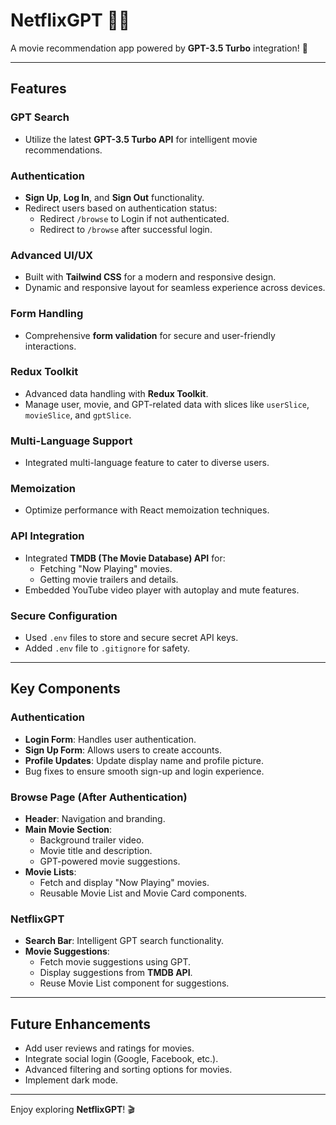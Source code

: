 # NetflixGPT 🎥🔥

A movie recommendation app powered by **GPT-3.5 Turbo** integration! 🚀

---

## Features

### GPT Search
- Utilize the latest **GPT-3.5 Turbo API** for intelligent movie recommendations.

### Authentication
- **Sign Up**, **Log In**, and **Sign Out** functionality.
- Redirect users based on authentication status:
  - Redirect `/browse` to Login if not authenticated.
  - Redirect to `/browse` after successful login.

### Advanced UI/UX
- Built with **Tailwind CSS** for a modern and responsive design.
- Dynamic and responsive layout for seamless experience across devices.

### Form Handling
- Comprehensive **form validation** for secure and user-friendly interactions.

### Redux Toolkit
- Advanced data handling with **Redux Toolkit**.
- Manage user, movie, and GPT-related data with slices like `userSlice`, `movieSlice`, and `gptSlice`.

### Multi-Language Support
- Integrated multi-language feature to cater to diverse users.

### Memoization
- Optimize performance with React memoization techniques.

### API Integration
- Integrated **TMDB (The Movie Database) API** for:
  - Fetching "Now Playing" movies.
  - Getting movie trailers and details.
- Embedded YouTube video player with autoplay and mute features.

### Secure Configuration
- Used `.env` files to store and secure secret API keys.
- Added `.env` file to `.gitignore` for safety.

---

## Key Components

### Authentication
- **Login Form**: Handles user authentication.
- **Sign Up Form**: Allows users to create accounts.
- **Profile Updates**: Update display name and profile picture.
- Bug fixes to ensure smooth sign-up and login experience.

### Browse Page (After Authentication)
- **Header**: Navigation and branding.
- **Main Movie Section**:
  - Background trailer video.
  - Movie title and description.
  - GPT-powered movie suggestions.
- **Movie Lists**:
  - Fetch and display "Now Playing" movies.
  - Reusable Movie List and Movie Card components.

### NetflixGPT
- **Search Bar**: Intelligent GPT search functionality.
- **Movie Suggestions**:
  - Fetch movie suggestions using GPT.
  - Display suggestions from **TMDB API**.
  - Reuse Movie List component for suggestions.


---

## Future Enhancements
- Add user reviews and ratings for movies.
- Integrate social login (Google, Facebook, etc.).
- Advanced filtering and sorting options for movies.
- Implement dark mode.

---

Enjoy exploring **NetflixGPT**! 🎬

